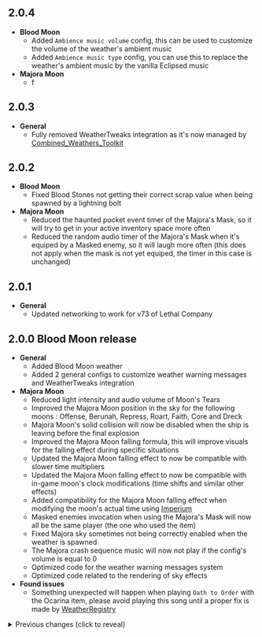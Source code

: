 ## 2.0.4
- **Blood Moon**
    - Added `Ambience music volume` config, this can be used to customize the volume of the weather's ambient music
    - Added `Ambience music type` config, you can use this to replace the weather's ambient music by the vanilla Eclipsed music
- **Majora Moon**
    - f

## 2.0.3
- **General**
    - Fully removed WeatherTweaks integration as it's now managed by [Combined_Weathers_Toolkit](https://thunderstore.io/c/lethal-company/p/Zigzag/Combined_Weathers_Toolkit/)

## 2.0.2
- **Blood Moon**
    - Fixed Blood Stones not getting their correct scrap value when being spawned by a lightning bolt
- **Majora Moon**
    - Reduced the haunted pocket event timer of the Majora's Mask, so it will try to get in your active inventory space more often
    - Reduced the random audio timer of the Majora's Mask when it's equiped by a Masked enemy, so it will laugh more often (this does not apply when the mask is not yet equiped, the timer in this case is unchanged)

## 2.0.1
- **General**
    - Updated networking to work for v73 of Lethal Company

## 2.0.0 Blood Moon release
- **General**
    - Added Blood Moon weather
    - Added 2 general configs to customize weather warning messages and WeatherTweaks integration
- **Majora Moon**
    - Reduced light intensity and audio volume of Moon's Tears
    - Improved the Majora Moon position in the sky for the following moons : Offense, Berunah, Repress, Roart, Faith, Core and Dreck
    - Majora Moon's solid collision will now be disabled when the ship is leaving before the final explosion
    - Improved the Majora Moon falling formula, this will improve visuals for the falling effect during specific situations
    - Updated the Majora Moon falling effect to now be compatible with slower time multipliers
    - Updated the Majora Moon falling effect to now be compatible with in-game moon's clock modifications (time shifts and similar other effects)
    - Added compatibility for the Majora Moon falling effect when modifying the moon's actual time using [Imperium](https://thunderstore.io/c/lethal-company/p/giosuel/Imperium/)
    - Masked enemies invocation when using the Majora's Mask will now all be the same player (the one who used the item)
    - Fixed Majora sky sometimes not being correctly enabled when the weather is spawned
    - The Majora crash sequence music will now not play if the config's volume is equal to 0
    - Optimized code for the weather warning messages system
    - Optimized code related to the rendering of sky effects
- **Found issues**
    - Something unexpected will happen when playing `Oath to Order` with the Ocarina item, please avoid playing this song until a proper fix is made by [WeatherRegistry](https://thunderstore.io/c/lethal-company/p/mrov/WeatherRegistry/)

<details><summary>Previous changes (click to reveal)</summary>

## 1.1.11
- Added custom colors for some combined weathers names
- Updated `LegendWeather.WeatherInfo` to now be replaced with `WeatherDefinition` provided by [WeatherRegistry](https://thunderstore.io/c/lethal-company/p/mrov/WeatherRegistry/) 0.7.0+
- All patches related to the Majora Moon will now do nothing if the Majora Moon weather is disabled in the config

## 1.1.10
- Hotfix 2 for Company moons

## 1.1.9
- Updated combined weathers integration

## 1.1.8
- Hotfix for Company moons

## 1.1.7
- When the Faceless model version is activated in the config, the Majora's Mask will now be reskined to match the vanilla look of the moon
- Fixed `Automatic model selection` config being broken since last update
- Added new combined weathers effects when [CodeRebirth](https://thunderstore.io/c/lethal-company/p/XuXiaolan/CodeRebirth/) or [MrovWeathers](https://thunderstore.io/c/lethal-company/p/mrov/MrovWeathers/) are installed
- Improved the Majora Moon position in the sky for the following moons : Triskelion, March and Adamance
- The Majora Timer UI is now more accurate by 1 second
- The weather will now work on Company moons when activating `Company Moon compatibility` config (false by default). You may also need to remove the company moons names in the blacklist section of WeatherRegistery

## 1.1.6
- Added [WeatherTweaks](https://thunderstore.io/c/lethal-company/p/mrov/WeatherTweaks/) integration : 4 combined weathers effects, and 5 more if you have [LethalElementsBeta](https://thunderstore.io/c/lethal-company/p/v0xx/LethalElementsBeta/) installed
- Added Joy, Dice and Baldy model version (can be activated in the config)
- Improved the Majora Moon position in the sky for the following moons : EGypt, Noctis, Terra and Luigis Mansion
- Fixed the eclipsed sun texture not being detected during a combined weather effect between Eclipsed and Majora Moon
- Adjusted the Majora Timer UI position a bit

## 1.1.5
- Recompiled for v70

## 1.1.4
- Fixed `Automatic model selection` config with new conditions so it should now be synced between players

## 1.1.3
- Added Boomy, Owl and Abibabou model version (can be activated in the config)
- Added `Automatic model selection` config, you can activate it to have the model be automatically selected based on your installed mods and some specific conditions
- Re-added the Majora weather warning message, now fixed with a custom system that will not cause message display issues

## 1.1.2
- Improved the Majora Moon position in the sky for Skelaah's Wild Moons
- The weather is now blacklisted on Black Mesa
- Removed the Majora weather warning message (that is displayed when you land on a planet for the first time with the Majora Moon active). Will be re-added if the vanilla 'save display tip code' is fixed in the future

## 1.1.1
- Removed dead players end of round camera effects

## 1.1.0
- Added compatibility for the Ocarina item in [ChillaxScraps](https://thunderstore.io/c/lethal-company/p/Zigzag/ChillaxScraps/)
    - Play `Oath to Order` in altitude during the final timer to play a special animation !
    - Sun's Song is now banned when the Majora Moon is active
- Planet fog removal during the Majora weather is now handled by the Majora sky effect directly instead of the Moon
    - This change allows the planet fog to be reverted during specific events, such as when going into the facility
    - Inside fog should no longer be removed
- Improved the Majora Timer UI position for different screen resolution
- Added a bit of bloom in the Majora purple sky
- The moon surface material is no longer double-sided
- Adjusted Moon's Tears audio a bit

## 1.0.2
- Added the Faceless model version (can be activated in the config)
- Improved the Majora Moon position in the sky for the following : Moons of Otherworldly Oddity, Nightmare Moons, Harvest Moons, Kast, Ganimedes, Sector-0, Secret Labs, Orion, Aquatis, Wither

## 1.0.1
- Fixed texture on the Majora Head for the N64 model version
- Fixed Masked enemies invocation having the wrong player suit when playing in singleplayer
- The weather is now blacklisted on Cosmocos
- Improved the Majora Moon default position in the sky for custom moons
- Improved wind speed (sky clouds speed) modification on custom moons
- Improved the Majora Moon position in the sky for almost all Wesley's Moons

## 1.0.0 Initial release
- Added Majora Moon weather

</details>